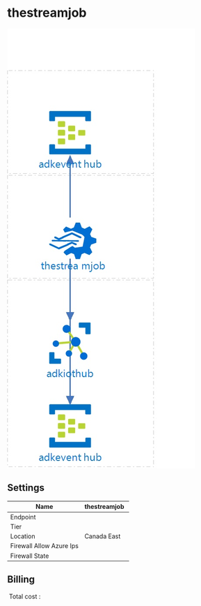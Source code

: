# thestreamjob
![Cloudockit](../assets/a15678734594414db7791db3174f2fb5.jpg) 
## Settings


| Name | thestreamjob  |
| --- | --- |
| Endpoint |   |
| Tier |   |
| Location | Canada East  |
| Firewall Allow Azure Ips |   |
| Firewall State |   |

## Billing
 Total cost : 
